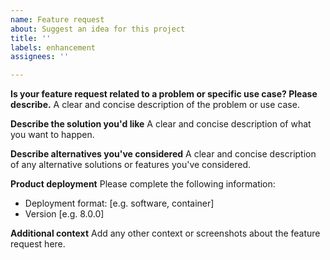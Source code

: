 ```yaml
---
name: Feature request
about: Suggest an idea for this project
title: ''
labels: enhancement
assignees: ''

---
```


**Is your feature request related to a problem or specific use case? Please describe.**
A clear and concise description of the problem or use case. 

**Describe the solution you'd like**
A clear and concise description of what you want to happen.

**Describe alternatives you've considered**
A clear and concise description of any alternative solutions or features you've considered.

**Product deployment**
Please complete the following information:
 - Deployment format: [e.g. software, container]
 - Version [e.g. 8.0.0]

**Additional context**
Add any other context or screenshots about the feature request here.
